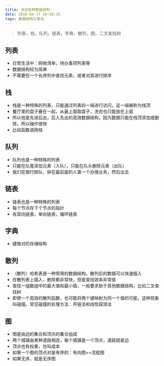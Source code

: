 ```yaml
---
title: 浅谈各种数据结构
date: 2018-04-17 10:58:35
tags: 数据结构与算法
---
```


> 列表，栈，队列，链表，字典，散列，图，二叉查找树

## 列表

* 日常生活中：购物清单，待办事项列表等
* 数据结构较为简单
* 不需要在一个长序列中查找元素，或者对其进行排序

## 栈

* 栈是一种特殊的列表，只能通过列表的一端进行访问，这一端被称为栈顶
* 餐厅里的盘子叠在一起，从最上面取盘子，洗完也只能放在上面
* 所以他是先进后出，后入先出的高效数据结构，因为数据只能在栈顶添加或删除，所以操作很快
* 比如函数调用栈

## 队列

* 队列也是一种特殊的列表
* 只能在队尾添加元素（入队），只能在队头删除元素（出队）
* 我们在银行排队，排在最前面的人第一个办理业务，然后出去

## 链表

* 链表也是一种特殊的列表
* 每个节点存下个节点的指针
* 有双向链表，单向链表，循环链表

## 字典

* 键值对的存储结构

## 散列

* （散列）哈希表是一种常用的数据结构，散列后的数据可以快速插入
* 在散列表上插入，删除都非常快，但是查找效率非常低
* 查找一组数组中的最大值和最小值，一般要求助于其他数据结构，比如二叉查找树
* 即使一个高效的散列函数，也可能将两个键映射为同一个值的可能，这种现象叫碰撞。常见碰撞的处理方法：开链法和线性探测法

## 图

* 图是由边的集合和顶点的集合组成
* 两个城镇由某种道路相连，每个城镇是一个顶点，道路就是边
* 顶点也有权重，也叫成本
* 如果一个图的顶点对是有序的：有向图==流程图
* 如果无序，就是无序图
